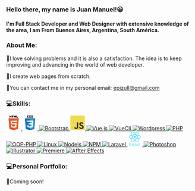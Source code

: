 ### Hello there, my name is Juan Manuel!😀

<!--
**ManuZull/ManuZull** is a ✨ _special_ ✨ repository because its `README.md` (this file) appears on your GitHub profile.

Here are some ideas to get you started:

- 🔭 I’m currently working on ...
- 🌱 I’m currently learning ...
- 👯 I’m looking to collaborate on ...
- 🤔 I’m looking for help with ...
- 💬 Ask me about ...
- 📫 How to reach me: ...
- 😄 Pronouns: ...
- ⚡ Fun fact: ...
-->
#### I'm Full Stack Developer and Web Designer with extensive knowledge of the area, I am From Buenos Aires, Argentina, South América.

### About Me:
🔵I love solving problems and it is also a satisfaction. The idea is to keep improving and advancing in the world of web developer.

🔵I create web pages from scratch.

🔵You can contact me in my personal email: epizull@gmail.com

### 💻Skills:
<a href="https://www.w3.org/html/" target="_blank" rel="noreferrer"> 
    <img src="https://raw.githubusercontent.com/devicons/devicon/master/icons/html5/html5-original-wordmark.svg" alt="Html5" width="40" height="40"/> 
  </a>
  
  <a href="https://www.w3schools.com/css/" target="_blank" rel="noreferrer"> 
    <img src="https://raw.githubusercontent.com/devicons/devicon/master/icons/css3/css3-original-wordmark.svg" alt="Css3" width="40" height="40"/>
  </a>
  
  <a href="https://getbootstrap.com/" target="_blank" rel="noreferrer"> 
    <img src="https://user-images.githubusercontent.com/30662800/213566931-af248f1c-b4af-4049-a01c-10e49e0dd386.png" alt="Bootstrap" width="40" height="40"/>
  </a>
  
  <a href="https://developer.mozilla.org/en-US/docs/Web/JavaScript" target="_blank" rel="noreferrer"> 
    <img src="https://raw.githubusercontent.com/devicons/devicon/master/icons/javascript/javascript-original.svg" alt="Javascript" width="40" height="40"/> 
  </a> 
  
  <a href="https://developer.mozilla.org/en-US/docs/Web/JavaScript](https://vuejs.org/" target="_blank" rel="noreferrer"> 
    <img src="https://user-images.githubusercontent.com/30662800/213364425-08a739d7-ae2e-404d-8492-99c51e5f781d.png" alt="Vue.js" width="40" height="40"/> 
  </a> 
  
  <a href="https://cli.vuejs.org/" target="_blank" rel="noreferrer"> 
    <img src="https://user-images.githubusercontent.com/30662800/213364425-08a739d7-ae2e-404d-8492-99c51e5f781d.png" alt="VueCli" width="40" height="40"/> 
  </a> 

  
 <a href="https://wordpress.com/en/" target="_blank" rel="noreferrer"> 
    <img src="https://user-images.githubusercontent.com/30662800/213364675-82afd3f2-6aaf-471f-a89a-010656102c9e.png" alt="Wordpress" width="40" height="40"/> 
 </a> 
  
  <a href="https://www.php.net/manual/es/index.php" target="_blank" rel="noreferrer"> 
    <img src="https://user-images.githubusercontent.com/30662800/213363589-9e68a008-e077-4e10-9dd6-b6a9e3a7f391.png" alt="PHP" width="40" height="40"/> 
  </a> 

 <a href="https://www.w3schools.com/php/php_oop_what_is.asp" target="_blank" rel="noreferrer"> 
    <img src="https://user-images.githubusercontent.com/30662800/213365960-38931cc9-ecf1-43ee-9ab7-6563c1496eb7.png" alt="OOP-PHP" width="40" height="40"/> 
  </a> 
  
  <a href="https://www.linux.org/" target="_blank" rel="noreferrer"> 
    <img src="https://user-images.githubusercontent.com/30662800/213365122-1c7e6e0d-3080-4b73-9a52-b424235af781.png" alt="Linux" width="40" height="40"/> 
  </a> 
  
  <a href="https://nodejs.org/" target="_blank" rel="noreferrer"> 
    <img src="https://user-images.githubusercontent.com/30662800/213366365-80052c56-fea9-42ec-a9a2-deef4b2df899.png" alt="Nodejs" width="40" height="40"/> 
  </a> 

  <a href="https://www.npmjs.com/" target="_blank" rel="noreferrer"> 
    <img src="https://user-images.githubusercontent.com/30662800/213567395-00e8e882-cf24-438d-a730-5c082c63bcc5.png" alt="NPM" width="40" height="40"/> 
  </a> 

  <a href="https://laravel.com/" target="_blank" rel="noreferrer"> 
    <img src="https://user-images.githubusercontent.com/30662800/213366734-4ba8dc0d-a6e8-46ea-9828-2c89838a1ef0.png" alt="Laravel" width="40" height="40"/> 
  </a> 
  
<a href="https://reactjs.org/" target="_blank" rel="noreferrer"> 
    <img src="https://raw.githubusercontent.com/devicons/devicon/master/icons/react/react-original-wordmark.svg" alt="React" width="40" height="40"/> 
  </a> 
  
 <a href="https://www.adobe.com/?sdid=49F59KY6&clickref=1101lwiagS7w&mv=affiliate&mv2=pz&as_camptype=&as_channel=affiliate&as_source=partnerize&as_campaign=cloudphoto" target="_blank" rel="noreferrer"> 
    <img src="https://user-images.githubusercontent.com/30662800/213567804-2795569e-be68-4213-b0d2-d57982b1fa8e.png" alt="Photoshop" width="40" height="40"/> 
</a>
  
<a href="https://www.adobe.com/la/products/illustrator.html?gclid=EAIaIQobChMItLCnpszU_AIVY0FIAB23gAMyEAAYASAAEgK4iPD_BwE&sdid=KQPQJ&mv=search&ef_id=EAIaIQobChMItLCnpszU_AIVY0FIAB23gAMyEAAYASAAEgK4iPD_BwE:G:s&s_kwcid=AL!3085!3!459875986497!e!!g!!adobe%20illustrator!630551026!10721864502)" target="_blank" rel="noreferrer"> 
    <img src="https://user-images.githubusercontent.com/30662800/213569104-5801dc81-4849-4155-b9ca-9a98015fade7.png" alt="Illustrator" width="40" height="40"/> 
  </a>
  
  <a href="https://www.adobe.com/la/products/premiere/campaign/pricing.html?gclid=EAIaIQobChMInNuqt8zU_AIVDRbUAR2omwhtEAAYASAAEgI0__D_BwE&sdid=KQPRY&mv=search&--&s_kwcid=AL!3085!3!459896364688!e!!g!!adobe%20premiere&ef_id=Y8m4fQAAAFeFQQMv:20230119214011:s" target="_blank" rel="noreferrer"> 
    <img src="https://user-images.githubusercontent.com/30662800/213569520-8cf58890-8c17-48fc-8a6a-ff506220425f.png" alt="Premiere" width="40" height="40"/> 
  </a>
  
 <a href="https://www.adobe.com/la/products/aftereffects/campaign/pricing.html?gclid=EAIaIQobChMI55O1s8zU_AIVET-RCh2dfABqEAAYASAAEgLHjPD_BwE&sdid=KQPRU&mv=search&ef_id=EAIaIQobChMI55O1s8zU_AIVET-RCh2dfABqEAAYASAAEgLHjPD_BwE:G:s&s_kwcid=AL!3085!3!459896364457!e!!g!!adobe%20after%20effects!630551404!10721889702" target="_blank" rel="noreferrer"> 
    <img src="https://user-images.githubusercontent.com/30662800/213570210-f2954d4c-fe40-4a70-a8bc-627b7f5dc1a9.png" alt="Affter Effects" width="40" height="40"/> 
 </a>
  
 
  

### 💻Personal Portfolio:

<!--
**ManuZull/ManuZull** is a ✨ _special_ ✨ repository because its `README.md` (this file) appears on your GitHub profile.
-->
🔵Coming soon!


